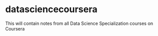 datasciencecoursera
===================
This will contain notes from all Data Science Specialization courses on Coursera

